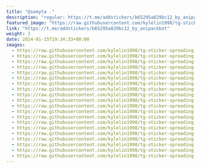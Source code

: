```yaml
---
title: "@somyta ."
description: "regular: https://t.me/addstickers/b65295a829bc12_by_anipackbot"
featured_image: "https://raw.githubusercontent.com/kylelin1998/tg-sticker-spreading-worldwide-images/main/img/9ba0a6f0-647b-4577-b17a-a6b05b31c525.jpg"
link: "https://t.me/addstickers/b65295a829bc12_by_anipackbot"
weight: 3
date: 2024-01-15T19:34:33+08:00
images:
  - https://raw.githubusercontent.com/kylelin1998/tg-sticker-spreading-worldwide-images/main/img/9ba0a6f0-647b-4577-b17a-a6b05b31c525.jpg
  - https://raw.githubusercontent.com/kylelin1998/tg-sticker-spreading-worldwide-images/main/img/ec41dd42-456d-4d40-8c16-55b6a6ae9ed9.jpg
  - https://raw.githubusercontent.com/kylelin1998/tg-sticker-spreading-worldwide-images/main/img/a7b8c976-71a2-4b25-a191-9c594afddace.jpg
  - https://raw.githubusercontent.com/kylelin1998/tg-sticker-spreading-worldwide-images/main/img/49a7c9fe-15ad-4f2d-845e-b962d964aeba.jpg
  - https://raw.githubusercontent.com/kylelin1998/tg-sticker-spreading-worldwide-images/main/img/11e521bd-1854-488d-b8f6-6528b2b10508.jpg
  - https://raw.githubusercontent.com/kylelin1998/tg-sticker-spreading-worldwide-images/main/img/1bae8424-147c-4a07-bd84-388517242768.jpg
  - https://raw.githubusercontent.com/kylelin1998/tg-sticker-spreading-worldwide-images/main/img/eb452623-ad1e-40b5-a0ad-db66c0f26d7f.jpg
  - https://raw.githubusercontent.com/kylelin1998/tg-sticker-spreading-worldwide-images/main/img/abff2bce-8939-422b-ae2b-913311fb1a24.jpg
  - https://raw.githubusercontent.com/kylelin1998/tg-sticker-spreading-worldwide-images/main/img/e0d2d978-b1f8-4b77-a9e9-8a406ca8a98a.jpg
  - https://raw.githubusercontent.com/kylelin1998/tg-sticker-spreading-worldwide-images/main/img/fcdf4b3f-cfad-4ba4-bfab-d6332296e8d1.jpg
  - https://raw.githubusercontent.com/kylelin1998/tg-sticker-spreading-worldwide-images/main/img/4cdacf8e-f840-4b37-86a0-f90e5af9d30a.jpg
  - https://raw.githubusercontent.com/kylelin1998/tg-sticker-spreading-worldwide-images/main/img/09feb4f7-81ed-4e0a-b636-f5f6beef9bde.jpg
  - https://raw.githubusercontent.com/kylelin1998/tg-sticker-spreading-worldwide-images/main/img/3aba16dc-a8b3-4f07-a343-8207b8396fcc.jpg
  - https://raw.githubusercontent.com/kylelin1998/tg-sticker-spreading-worldwide-images/main/img/5e9cb3b5-f37c-46f4-a34b-b36245edd3de.jpg
  - https://raw.githubusercontent.com/kylelin1998/tg-sticker-spreading-worldwide-images/main/img/dce7bd70-3c26-4821-bb8c-e659efc27065.jpg
  - https://raw.githubusercontent.com/kylelin1998/tg-sticker-spreading-worldwide-images/main/img/f02674bf-4e7c-45f8-ac2f-8e67a67b0abd.jpg
  - https://raw.githubusercontent.com/kylelin1998/tg-sticker-spreading-worldwide-images/main/img/321df00a-9ed7-4615-a210-8aeceaf8f36d.jpg
  - https://raw.githubusercontent.com/kylelin1998/tg-sticker-spreading-worldwide-images/main/img/d1486ae6-5141-4ef1-be50-b814bada7c3d.jpg
  - https://raw.githubusercontent.com/kylelin1998/tg-sticker-spreading-worldwide-images/main/img/5cc85e29-b38a-468e-994b-efc35ef9a5fc.jpg
  - https://raw.githubusercontent.com/kylelin1998/tg-sticker-spreading-worldwide-images/main/img/ca295c05-525f-4756-ba58-2c4c8efbe7a5.jpg
---
```

